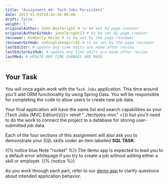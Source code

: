 ```yaml
---
title: "Assignment #4: Tech Jobs Persistent"
date: 2023-01-03T10:42:56-06:00
draft: false
weight: 5
originalAuthor: John Woolbright # to be set by page creator
originalAuthorGitHub: jwoolbright23 # to be set by page creator
reviewer: Kimberly Horan # to be set by the page reviewer
reviewerGitHub: codinglikeagirl42 # to be set by the page reviewer
lastEditor: # update any time edits are made after review
lastEditorGitHub: # update any time edits are made after review
lastMod: # UPDATE ANY TIME CHANGES ARE MADE
---
```


## Your Task

You will once again work with the `Tech Jobs` application. This time around you'll add ORM
functionality by using Spring Data. You will be responsible for completing the code to allow users
to create new job data.

Your final application will have the same list and search capabilities as your [Tech Jobs (MVC Edition)]({{< relref "../techjobs-mvc" >}}) but
you'll need to do the work to connect the project to a database for storing user-submitted job data. 

Each of the four sections of this assignment will also ask you to demonstrate your SQL skills under an item labelled **SQL TASK**.

{{% notice blue Note "rocket" %}}
The demo app is expected to lead you to a default error whitepage if you try to create a job without adding either a skill or employer.
{{% /notice %}}

As you work through each part, refer to our [demo app](https://techjobs-persistent.launchcodetechnicaltraining.org/) to clarify questions about intended application behavior.

